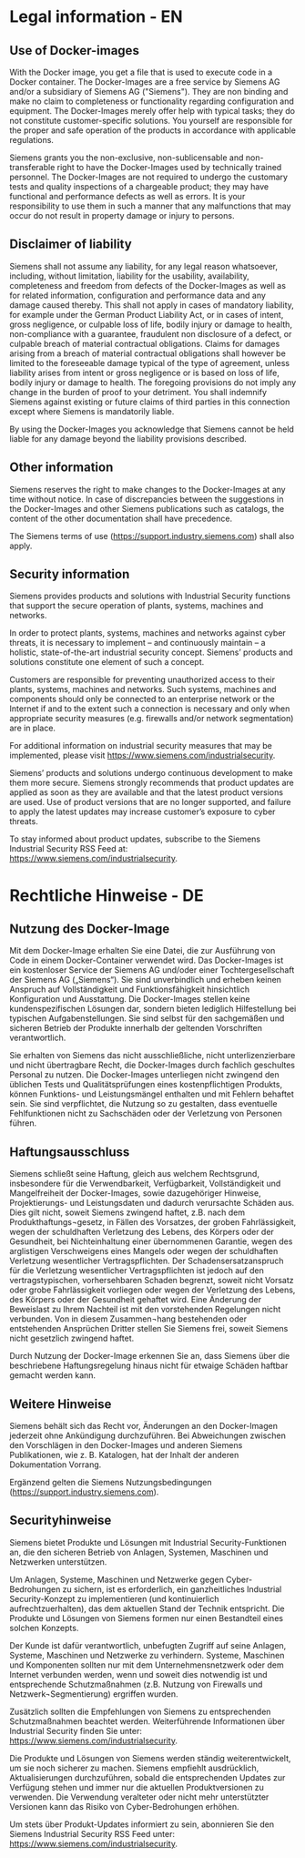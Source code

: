 # **Legal information - EN**

## **Use of Docker-images**

With the Docker image, you get a file that is used to execute code in a Docker container. The Docker-Images are a free service by Siemens AG and/or a subsidiary of Siemens AG ("Siemens"). They are non binding and make no claim to completeness or functionality regarding configuration and equipment. The Docker-Images merely offer help with typical tasks; they do not constitute customer-specific solutions. You yourself are responsible for the proper and safe operation of the products in accordance with applicable regulations.

Siemens grants you the non-exclusive, non-sublicensable and non-transferable right to have the Docker-Images used by technically trained personnel. The Docker-Images are not required to undergo the customary tests and quality inspections of a chargeable product; they may have functional and performance defects as well as errors. It is your responsibility to use them in such a manner that any malfunctions that may occur do not result in property damage or injury to persons.

## **Disclaimer of liability**

Siemens shall not assume any liability, for any legal reason whatsoever, including, without limitation, liability for the usability, availability, completeness and freedom from defects of the Docker-Images as well as for related information, configuration and performance data and any damage caused thereby. This shall not apply in cases of mandatory liability, for example under the German Product Liability Act, or in cases of intent, gross negligence, or culpable loss of life, bodily injury or damage to health, non-compliance with a guarantee, fraudulent non disclosure of a defect, or culpable breach of material contractual obligations. Claims for damages arising from a breach of material contractual obligations shall however be limited to the foreseeable damage typical of the type of agreement, unless liability arises from intent or gross negligence or is based on loss of life, bodily injury or damage to health. The foregoing provisions do not imply any change in the burden of proof to your detriment. You shall indemnify Siemens against existing or future claims of third parties in this connection except where Siemens is mandatorily liable.

By using the Docker-Images you acknowledge that Siemens cannot be held liable for any damage beyond the liability provisions described.

## **Other information**

Siemens reserves the right to make changes to the Docker-Images at any time without notice. In case of discrepancies between the suggestions in the Docker-Images and other Siemens publications such as catalogs, the content of the other documentation shall have precedence.

The Siemens terms of use (https://support.industry.siemens.com) shall also apply.

## **Security information**

Siemens provides products and solutions with Industrial Security functions that support the secure operation of plants, systems, machines and networks.

In order to protect plants, systems, machines and networks against cyber threats, it is necessary to implement – and continuously maintain – a holistic, state-of-the-art industrial security concept. Siemens’ products and solutions constitute one element of such a concept.

Customers are responsible for preventing unauthorized access to their plants, systems, machines and networks. Such systems, machines and components should only be connected to an enterprise network or the Internet if and to the extent such a connection is necessary and only when appropriate security measures (e.g. firewalls and/or network segmentation) are in place.

For additional information on industrial security measures that may be implemented, please visit https://www.siemens.com/industrialsecurity.

Siemens’ products and solutions undergo continuous development to make them more secure. Siemens strongly recommends that product updates are applied as soon as they are available and that the latest product versions are used. Use of product versions that are no longer supported, and failure to apply the latest updates may increase customer’s exposure to cyber threats.

To stay informed about product updates, subscribe to the Siemens Industrial Security RSS Feed at: https://www.siemens.com/industrialsecurity.

# **Rechtliche Hinweise - DE**

## **Nutzung des Docker-Image**

Mit dem Docker-Image erhalten Sie eine Datei, die zur Ausführung von Code in einem Docker-Container verwendet wird. Das Docker-Images ist ein kostenloser Service der Siemens AG und/oder einer Tochtergesellschaft der Siemens AG („Siemens“). Sie sind unverbindlich und erheben keinen Anspruch auf Vollständigkeit und Funktionsfähigkeit hinsichtlich Konfiguration und Ausstattung. Die Docker-Images stellen keine kundenspezifischen Lösungen dar, sondern bieten lediglich Hilfestellung bei typischen Aufgabenstellungen. Sie sind selbst für den sachgemäßen und sicheren Betrieb der Produkte innerhalb der geltenden Vorschriften verantwortlich.

Sie erhalten von Siemens das nicht ausschließliche, nicht unterlizenzierbare und nicht übertragbare Recht, die Docker-Images durch fachlich geschultes Personal zu nutzen. Die Docker-Images unterliegen nicht zwingend den üblichen Tests und Qualitätsprüfungen eines kostenpflichtigen Produkts, können Funktions- und Leistungsmängel enthalten und mit Fehlern behaftet sein. Sie sind verpflichtet, die Nutzung so zu gestalten, dass eventuelle Fehlfunktionen nicht zu Sachschäden oder der Verletzung von Personen führen.

## **Haftungsausschluss**

Siemens schließt seine Haftung, gleich aus welchem Rechtsgrund, insbesondere für die Verwendbarkeit, Verfügbarkeit, Vollständigkeit und Mangelfreiheit der Docker-Images, sowie dazugehöriger Hinweise, Projektierungs- und Leistungsdaten und dadurch verursachte Schäden aus. Dies gilt nicht, soweit Siemens zwingend haftet, z.B. nach dem Produkthaftungs¬gesetz, in Fällen des Vorsatzes, der groben Fahrlässigkeit, wegen der schuldhaften Verletzung des Lebens, des Körpers oder der Gesundheit, bei Nichteinhaltung einer übernommenen Garantie, wegen des arglistigen Verschweigens eines Mangels oder wegen der schuldhaften Verletzung wesentlicher Vertragspflichten. Der Schadensersatzanspruch für die Verletzung wesentlicher Vertragspflichten ist jedoch auf den vertragstypischen, vorhersehbaren Schaden begrenzt, soweit nicht Vorsatz oder grobe Fahrlässigkeit vorliegen oder wegen der Verletzung des Lebens, des Körpers oder der Gesundheit gehaftet wird. Eine Änderung der Beweislast zu Ihrem Nachteil ist mit den vorstehenden Regelungen nicht verbunden. Von in diesem Zusammen¬hang bestehenden oder entstehenden Ansprüchen Dritter stellen Sie Siemens frei, soweit Siemens nicht gesetzlich zwingend haftet.

Durch Nutzung der Docker-Image erkennen Sie an, dass Siemens über die beschriebene Haftungsregelung hinaus nicht für etwaige Schäden haftbar gemacht werden kann.

## **Weitere Hinweise**

Siemens behält sich das Recht vor, Änderungen an den Docker-Imagen jederzeit ohne Ankündigung durchzuführen. Bei Abweichungen zwischen den Vorschlägen in den Docker-Images und anderen Siemens Publikationen, wie z. B. Katalogen, hat der Inhalt der anderen Dokumentation Vorrang.

Ergänzend gelten die Siemens Nutzungsbedingungen (https://support.industry.siemens.com).

## **Securityhinweise**

Siemens bietet Produkte und Lösungen mit Industrial Security-Funktionen an, die den sicheren Betrieb von Anlagen, Systemen, Maschinen und Netzwerken unterstützen.

Um Anlagen, Systeme, Maschinen und Netzwerke gegen Cyber-Bedrohungen zu sichern, ist es erforderlich, ein ganzheitliches Industrial Security-Konzept zu implementieren (und kontinuierlich aufrechtzuerhalten), das dem aktuellen Stand der Technik entspricht. Die Produkte und Lösungen von Siemens formen nur einen Bestandteil eines solchen Konzepts.

Der Kunde ist dafür verantwortlich, unbefugten Zugriff auf seine Anlagen, Systeme, Maschinen und Netzwerke zu verhindern. Systeme, Maschinen und Komponenten sollten nur mit dem Unternehmensnetzwerk oder dem Internet verbunden werden, wenn und soweit dies notwendig ist und entsprechende Schutzmaßnahmen (z.B. Nutzung von Firewalls und Netzwerk¬Segmentierung) ergriffen wurden.

Zusätzlich sollten die Empfehlungen von Siemens zu entsprechenden Schutzmaßnahmen beachtet werden. Weiterführende Informationen über Industrial Security finden Sie unter: https://www.siemens.com/industrialsecurity.

Die Produkte und Lösungen von Siemens werden ständig weiterentwickelt, um sie noch sicherer zu machen. Siemens empfiehlt ausdrücklich, Aktualisierungen durchzuführen, sobald die entsprechenden Updates zur Verfügung stehen und immer nur die aktuellen Produktversionen zu verwenden. Die Verwendung veralteter oder nicht mehr unterstützter Versionen kann das Risiko von Cyber-Bedrohungen erhöhen.

Um stets über Produkt-Updates informiert zu sein, abonnieren Sie den Siemens Industrial Security RSS Feed unter: https://www.siemens.com/industrialsecurity.
